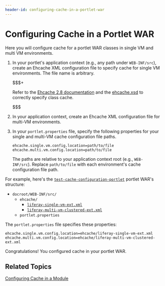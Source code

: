 ```yaml
---
header-id: configuring-cache-in-a-portlet-war
---
```


# Configuring Cache in a Portlet WAR

Here you will configure cache for a portlet WAR classes in single VM and multi
VM environments. 

1.  In your portlet's application context (e.g., any path under `WEB-INF/src`), 
    create an Ehcache XML configuration file to specify cache for single VM
    environments. The file name is arbitrary. 

    $$$+ 

    Refer to the
    [Ehcache 2.8 documentation](http://www.ehcache.org/documentation/2.8/configuration/index.html)
    and the
    [ehcache.xsd](http://www.ehcache.org/ehcache.xsd)
    to correctly specify class cache. 

    $$$

2.  In your application context, create an Ehcache XML configuration file for 
    multi-VM environments. 

3.  In your `portlet.properties` file, specify the following properties for 
    your single and multi-VM cache configuration file paths. 

        ehcache.single.vm.config.location=path/to/file
        ehcache.multi.vm.config.location=path/to/file 
        
    The paths are relative to your application context root (e.g.,
    `WEB-INF/src`). Replace `path/to/file` with each environment's cache
    configuration file path. 

For example, here's the
[`test-cache-configuration-portlet`](https://github.com/liferay/liferay-plugins/blob/7.0.x/portlets/test-cache-configuration-portlet)
portlet WAR's structure:

-   `docroot/WEB-INF/src/`
    -   `ehcache/`
        -   [`liferay-single-vm-ext.xml`](https://github.com/liferay/liferay-plugins/blob/7.0.x/portlets/test-cache-configuration-portlet/docroot/WEB-INF/src/ehcache/liferay-single-vm-ext.xml)
        -   [`liferay-multi-vm-clustered-ext.xml`](https://github.com/liferay/liferay-plugins/blob/7.0.x/portlets/test-cache-configuration-portlet/docroot/WEB-INF/src/ehcache/liferay-multi-vm-clustered-ext.xml)
    -   `portlet.properties`

The `portlet.properties` file specifies these properties:

    ehcache.single.vm.config.location=ehcache/liferay-single-vm-ext.xml
    ehcache.multi.vm.config.location=ehcache/liferay-multi-vm-clustered-ext.xml

Congratulations! You configured cache in your portlet WAR. 

## Related Topics

[Configuring Cache in a Module](/developer/frameworks/-/knowledge_base/7-2/configuring-cache-in-a-module)

